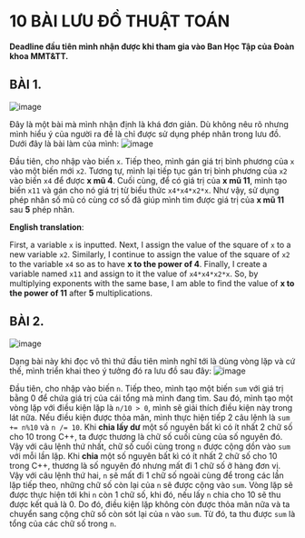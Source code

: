 # 10 BÀI LƯU ĐỒ THUẬT TOÁN
**Deadline đầu tiên mình nhận được khi tham gia vào Ban Học Tập của Đoàn khoa MMT&TT.**
## BÀI 1. 
![image](https://user-images.githubusercontent.com/53972592/139857911-f9d823a5-771c-4de4-8b30-6dff7d8a158d.png)

Đây là một bài mà mình nhận định là khá đơn giản. Dù không nêu rõ nhưng mình hiểu ý của người ra đề là chỉ được sử dụng phép nhân trong lưu đồ. Dưới đây là bài làm của mình:
![image](https://user-images.githubusercontent.com/53972592/139859749-cd0182c0-9ff9-407d-adb9-28360eda9539.png)

Đầu tiên, cho nhập vào biến `x`. Tiếp theo, mình gán giá trị bình phương của `x` vào một biến mới `x2`. Tương tự, mình lại tiếp tục gán trị bình phương của `x2` vào biến `x4` để được **x mũ 4**. Cuối cùng, để có giá trị của **x mũ 11**, mình tạo biến `x11` và gán cho nó giá trị từ biểu thức `x4*x4*x2*x`. Như vậy, sử dụng phép nhân số mũ có cùng cơ số đã giúp mình tìm được giá trị của **x mũ 11** sau **5** phép nhân.

**English translation**:

First, a variable `x` is inputted. Next, I assign the value of the square of `x` to a new variable `x2`. Similarly, I continue to assign the value of the square of `x2` to the variable `x4` so as to have **x to the power of 4**. Finally, I create a variable named `x11` and assign to it the value of `x4*x4*x2*x`. So, by multiplying exponents with the same base, I am able to find the value of **x to the power of 11** after **5** multiplications.

## BÀI 2.
![image](https://user-images.githubusercontent.com/53972592/139879061-c0e5f4e9-38b1-4c75-a32a-89b6e662fbb7.png)

Dạng bài này khi đọc vô thì thứ đầu tiên mình nghĩ tới là dùng vòng lặp và cứ thế, mình triển khai theo ý tưởng đó ra lưu đồ sau đây:
![image](https://user-images.githubusercontent.com/53972592/139880899-2728ca6f-13e8-4d5b-8f38-4e100614df4c.png)

Đầu tiên, cho nhập vào biến `n`. Tiếp theo, mình tạo một biến `sum` với giá trị bằng 0 để chứa giá trị của cái tổng mà mình đang tìm. Sau đó, mình tạo một vòng lặp với điều kiện lặp là `n/10 > 0`, mình sẽ giải thích điều kiện này trong lát nữa. Nếu điều kiện được thỏa mãn, mình thực hiện tiếp 2 câu lệnh là `sum += n%10` và `n /= 10`. Khi **chia lấy dư** một số nguyên bất kì có ít nhất 2 chữ số cho 10 trong C++, ta được thương là chữ số cuối cùng của số nguyên đó. Vậy với câu lệnh thứ nhất, chữ số cuối cùng trong `n` được cộng dồn vào `sum` với mỗi lần lặp. Khi **chia** một số nguyên bất kì có ít nhất 2 chữ số cho 10 trong C++, thương là số nguyên đó nhưng mất đi 1 chữ số ở hàng đơn vị. Vậy với câu lệnh thứ hai, `n` sẽ mất đi 1 chữ số ngoài cùng để trong các lần lặp tiếp theo, những chữ số còn lại của `n` sẽ được cộng vào `sum`. Vòng lặp sẽ được thực hiện tới khi `n` còn 1 chữ số, khi đó, nếu lấy `n` chia cho 10 sẽ thu được kết quả là 0. Do đó, điều kiện lặp không còn được thỏa mãn nữa và ta chuyển sang cộng chữ số còn sót lại của `n` vào `sum`. Từ đó, ta thu được `sum` là tổng của các chữ số trong `n`.
